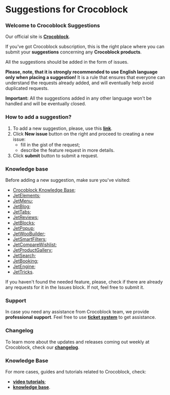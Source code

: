 # Suggestions for Crocoblock

<h3>Welcome to Crocoblock Suggestions</h3>

Our official site is <strong><a href="https://crocoblock.com/" rel="nofollow">Crocoblock</a></strong>.

If you've got Crocoblock subscription, this is the right place where you can submit your <strong>suggestions</strong> concerning any <strong>Crocoblock products</strong>. 

All the suggestions should be added in the form of issues.

<strong>Please, note, that it is strongly recommended to use English language only when placing a suggestion!</strong> 
It is a rule that ensures that everyone can understand the requests already added, and will eventually help avoid duplicated requests.

<strong>Important:</strong> All the suggestions added in any other language won't be handled and will be eventually closed. 

<h3>How to add a suggestion?</h3>

<ol>
<li>To add a new suggestion, please, use this <strong><a href="https://github.com/CrocoBlock/suggestions/issues " rel="nofollow">link</a></strong>.</li>
  <li>Click <strong>New issue</strong> button on the right and proceed to creating a new issue:
    <ul>
      <li>fill in the gist of the request;</li>
      <li>describe the feature request in more details.</li></ul></li>
      <li>Click <strong>submit</strong> button to submit a request.</li>
   </ol>

<h3>Knowledge base</h3>

Before adding a new suggestion, make sure you've visited:
<ul>
<li><a href="https://crocoblock.com/knowledge-base/" rel="nofollow">Crocoblock Knowledge Base</a>;</li>
<li><a href="https://crocoblock.com/knowledge-base/article-category/jet-elements/" rel="nofollow">JetElements</a>;</li>
<li><a href="https://crocoblock.com/knowledge-base/article-category/jet-menu/" rel="nofollow">JetMenu</a>;</li>
<li><a href="https://crocoblock.com/knowledge-base/article-category/jet-blog/" rel="nofollow">JetBlog</a>;</li>
<li><a href="https://crocoblock.com/knowledge-base/article-category/jet-tabs/">JetTabs</a>;</li>
<li><a href="https://crocoblock.com/knowledge-base/article-category/jetreviews/">JetReviews</a>;</li>
<li><a href="https://crocoblock.com/knowledge-base/article-category/jetblocks/" rel="nofollow">JetBlocks</a>;</li>
<li><a href="https://crocoblock.com/knowledge-base/article-category/jet-popup/" rel="nofollow">JetPopup</a>;</li>
<li><a href="https://crocoblock.com/knowledge-base/article-category/jetwoobuilder/">JetWooBuilder</a>;</li>
<li><a href="https://crocoblock.com/knowledge-base/article-category/jetsmartfilters/" rel="nofollow">JetSmartFilters</a>;</li>
<li><a href="https://crocoblock.com/knowledge-base/article-category/jetcomparewishlist/">JetCompareWishlist</a>;</li>
<li><a href="https://crocoblock.com/knowledge-base/article-category/jetproductgallery/">JetProductGallery</a>;</li>
<li><a href="https://crocoblock.com/knowledge-base/article-category/jet-search/">JetSearch</a>;</li>
  <li><a href="https://crocoblock.com/knowledge-base/article-category/jetbooking/">JetBooking</a>;</li>
  <li><a href="https://crocoblock.com/knowledge-base/article-category/jet-engine/" rel="nofollow">JetEngine</a>;</li>
<li><a href="https://crocoblock.com/knowledge-base/article-category/jettricks/" rel="nofollow">JetTricks</a>.</li>
</ul>
<p>If you haven't found the needed feature, please, check if there are already any requests for it in the Issues block. If not, feel free to submit it. </p>

<h3>Support</h3>

<p>In case you need any assistance from Crocoblock team, we provide <strong>professional support</strong>. Feel free to use <strong><a href="https://support.crocoblock.com" rel="nofollow">ticket system</a></strong> to get assistance.</p>

<h3>Changelog</h3>

To learn more about the updates and releases coming out weekly at Crocoblock, check our <strong><a href="https://crocoblock.com/changelog/" rel="nofollow">changelog</a></strong>.

<h3>Knowledge Base</h3>

For more cases, guides and tutorials related to Crocoblock, check:

<ul>
  <li><strong><a href="https://www.youtube.com/watch?v=APz7aaGc2yE&list=PLdaVCVrkty72g_9pu4-tRJ0j_cc01PqUXhttps://crocoblock.com/changelog/" rel="nofollow">video tutorials</a></strong>;</li>
  <li><strong><a href="https://crocoblock.com/knowledge-base/" rel="nofollow">knowledge base</a></strong>.</li>
 </ul>








